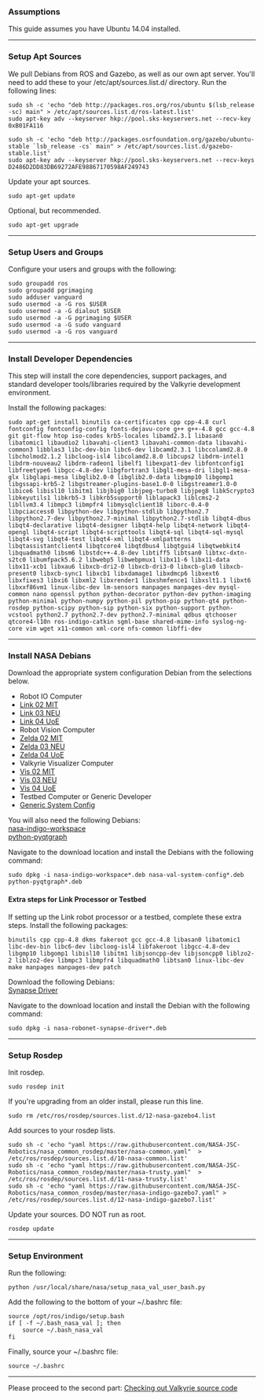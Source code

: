 ### Assumptions

This guide assumes you have Ubuntu 14.04 installed. 

***

### Setup Apt Sources

We pull Debians from ROS and Gazebo, as well as our own apt server. You'll need to add these to your /etc/apt/sources.list.d/ directory.
Run the following lines:

    sudo sh -c 'echo "deb http://packages.ros.org/ros/ubuntu $(lsb_release -sc) main" > /etc/apt/sources.list.d/ros-latest.list'
    sudo apt-key adv --keyserver hkp://pool.sks-keyservers.net --recv-key 0xB01FA116
 
    sudo sh -c 'echo "deb http://packages.osrfoundation.org/gazebo/ubuntu-stable `lsb_release -cs` main" > /etc/apt/sources.list.d/gazebo-stable.list'
    sudo apt-key adv --keyserver hkp://pool.sks-keyservers.net --recv-keys D2486D2DD83DB69272AFE98867170598AF249743

Update your apt sources.  

    sudo apt-get update

Optional, but recommended.  

    sudo apt-get upgrade

***

### Setup Users and Groups

Configure your users and groups with the following:


    sudo groupadd ros
    sudo groupadd pgrimaging
    sudo adduser vanguard
    sudo usermod -a -G ros $USER
    sudo usermod -a -G dialout $USER
    sudo usermod -a -G pgrimaging $USER
    sudo usermod -a -G sudo vanguard
    sudo usermod -a -G ros vanguard

***

### Install Developer Dependencies

This step will install the core dependencies, support packages, and standard developer tools/libraries required by the Valkyrie development environment.  

Install the following packages:

    sudo apt-get install binutils ca-certificates cpp cpp-4.8 curl fontconfig fontconfig-config fonts-dejavu-core g++ g++-4.8 gcc gcc-4.8 git git-flow htop iso-codes krb5-locales libamd2.3.1 libasan0 libatomic1 libaudio2 libavahi-client3 libavahi-common-data libavahi-common3 libblas3 libc-dev-bin libc6-dev libcamd2.3.1 libccolamd2.8.0 libcholmod2.1.2 libcloog-isl4 libcolamd2.8.0 libcups2 libdrm-intel1 libdrm-nouveau2 libdrm-radeon1 libelf1 libexpat1-dev libfontconfig1 libfreetype6 libgcc-4.8-dev libgfortran3 libgl1-mesa-dri libgl1-mesa-glx libglapi-mesa libglib2.0-0 libglib2.0-data libgmp10 libgomp1 libgssapi-krb5-2 libgstreamer-plugins-base1.0-0 libgstreamer1.0-0 libice6 libisl10 libitm1 libjbig0 libjpeg-turbo8 libjpeg8 libk5crypto3 libkeyutils1 libkrb5-3 libkrb5support0 liblapack3 liblcms2-2 libllvm3.4 libmpc3 libmpfr4 libmysqlclient18 liborc-0.4-0 libpciaccess0 libpython-dev libpython-stdlib libpython2.7 libpython2.7-dev libpython2.7-minimal libpython2.7-stdlib libqt4-dbus libqt4-declarative libqt4-designer libqt4-help libqt4-network libqt4-opengl libqt4-script libqt4-scripttools libqt4-sql libqt4-sql-mysql libqt4-svg libqt4-test libqt4-xml libqt4-xmlpatterns libqtassistantclient4 libqtcore4 libqtdbus4 libqtgui4 libqtwebkit4 libquadmath0 libsm6 libstdc++-4.8-dev libtiff5 libtsan0 libtxc-dxtn-s2tc0 libumfpack5.6.2 libwebp5 libwebpmux1 libx11-6 libx11-data libx11-xcb1 libxau6 libxcb-dri2-0 libxcb-dri3-0 libxcb-glx0 libxcb-present0 libxcb-sync1 libxcb1 libxdamage1 libxdmcp6 libxext6 libxfixes3 libxi6 libxml2 libxrender1 libxshmfence1 libxslt1.1 libxt6 libxxf86vm1 linux-libc-dev lm-sensors manpages manpages-dev mysql-common nano openssl python python-decorator python-dev python-imaging python-minimal python-numpy python-pil python-pip python-qt4 python-rosdep python-scipy python-sip python-six python-support python-vcstool python2.7 python2.7-dev python2.7-minimal qdbus qtchooser qtcore4-l10n ros-indigo-catkin sgml-base shared-mime-info syslog-ng-core vim wget x11-common xml-core nfs-common libffi-dev  

***

### Install NASA Debians  

Download the appropriate system configuration Debian from the selections below.  
  - Robot IO Computer  
  - [Link 02 MIT](https://drive.google.com/file/d/0B4Esozi1aH0sUHVCVDZiU1lkVEk/view?usp=sharing)  
  - [Link 03 NEU](https://drive.google.com/file/d/0B4Esozi1aH0sYTlKTW9UTzJ5cnc/view?usp=sharing)  
  - [Link 04 UoE](https://drive.google.com/file/d/0B4Esozi1aH0sYWZnM3Z4b25qZXM/view?usp=sharing)  
  - Robot Vision Computer  
  - [Zelda 02 MIT](https://drive.google.com/file/d/0B4Esozi1aH0sd0V1RXNKMGtxZUE/view?usp=sharing)  
  - [Zelda 03 NEU](https://drive.google.com/file/d/0B4Esozi1aH0sZVY5UjZTekxlN1U/view?usp=sharing)  
  - [Zelda 04 UoE](https://drive.google.com/file/d/0B4Esozi1aH0sN0VGcFRpSmMtWjA/view?usp=sharing)  
  - Valkyrie Visualizer Computer  
  - [Vis 02 MIT](https://drive.google.com/file/d/0B4Esozi1aH0sTW9LNDFPbTNkM2c/view?usp=sharing)  
  - [Vis 03 NEU](https://drive.google.com/file/d/0B4Esozi1aH0sOHRaNndjVGhNVHM/view?usp=sharing)  
  - [Vis 04 UoE](https://drive.google.com/file/d/0B4Esozi1aH0sWF9lQVY0cGRldFk/view?usp=sharing)  
  - Testbed Computer or Generic Developer  
  - [Generic System Config](https://drive.google.com/file/d/0B4Esozi1aH0sei1kT01MQ2dMbWc/view?usp=sharing)  

You will also need the following Debians:  
[nasa-indigo-workspace](https://drive.google.com/file/d/0B4Esozi1aH0sZFJPSTVFNy1OM1k/view?usp=sharing)  
[python-pyqtgraph](https://drive.google.com/file/d/0B4Esozi1aH0sZmdOY0dKanlfbzQ/view?usp=sharing)  

Navigate to the download location and install the Debians with the following command:

    sudo dpkg -i nasa-indigo-workspace*.deb nasa-val-system-config*.deb python-pyqtgraph*.deb

#### Extra steps for Link Processor or Testbed
If setting up the Link robot processor or a testbed, complete these extra steps. Install the following packages:

    binutils cpp cpp-4.8 dkms fakeroot gcc gcc-4.8 libasan0 libatomic1 libc-dev-bin libc6-dev libcloog-isl4 libfakeroot libgcc-4.8-dev libgmp10 libgomp1 libisl10 libitm1 libjsoncpp-dev libjsoncpp0 liblzo2-2 liblzo2-dev libmpc3 libmpfr4 libquadmath0 libtsan0 linux-libc-dev make manpages manpages-dev patch  

Download the following Debians:  
[Synapse Driver](https://drive.google.com/file/d/0B4Esozi1aH0sLUJvRHhqYkplVWs/view?usp=sharing)  

Navigate to the download location and install the Debian with the following command:

    sudo dpkg -i nasa-robonet-synapse-driver*.deb 

***

### Setup Rosdep

Init rosdep.

    sudo rosdep init

If you're upgrading from an older install, please run this line.  

    sudo rm /etc/ros/rosdep/sources.list.d/12-nasa-gazebo4.list  

Add sources to your rosdep lists.

    sudo sh -c 'echo "yaml https://raw.githubusercontent.com/NASA-JSC-Robotics/nasa_common_rosdep/master/nasa-common.yaml"  > /etc/ros/rosdep/sources.list.d/10-nasa-common.list'
    sudo sh -c 'echo "yaml https://raw.githubusercontent.com/NASA-JSC-Robotics/nasa_common_rosdep/master/nasa-trusty.yaml"  > /etc/ros/rosdep/sources.list.d/11-nasa-trusty.list'
    sudo sh -c 'echo "yaml https://raw.githubusercontent.com/NASA-JSC-Robotics/nasa_common_rosdep/master/nasa-indigo-gazebo7.yaml" > /etc/ros/rosdep/sources.list.d/12-nasa-indigo-gazebo7.list'

Update your sources. DO NOT run as root.

    rosdep update

***

### Setup Environment

Run the following:

    python /usr/local/share/nasa/setup_nasa_val_user_bash.py

Add the following to the bottom of your ~/.bashrc file:

    source /opt/ros/indigo/setup.bash
    if [ -f ~/.bash_nasa_val ]; then
        source ~/.bash_nasa_val
    fi

Finally, source your ~/.bashrc file:

    source ~/.bashrc

***

Please proceed to the second part:
[Checking out Valkyrie source code](Valkyrie-Source-Code)